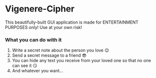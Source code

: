 # Vigenere-Cipher
This beautifully-built GUI application is made for ENTERTAINMENT PURPOSES only! Use at your own risk!

### What you can do with it
1. Write a secret note about the person you love 😉
2. Send a secret message to a friend 😎
3. You can hide any text you receive from your loved one so that no one can see it 😏
4. And whatever you want...
